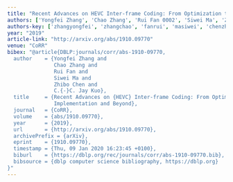 ```yaml
---
title: "Recent Advances on HEVC Inter-frame Coding: From Optimization to Implementation and Beyond"
authors: ['Yongfei Zhang', 'Chao Zhang', 'Rui Fan 0002', 'Siwei Ma', 'Zhibo Chen 0001', 'C.-C. Jay Kuo']
authors-key: ['zhangyongfei', 'zhangchao', 'fanrui', 'masiwei', 'chenzhibo', 'jayc.c.']
year: "2019"
article-link: "http://arxiv.org/abs/1910.09770"
venue: "CoRR"
bibex: "@article{DBLP:journals/corr/abs-1910-09770,
  author    = {Yongfei Zhang and
               Chao Zhang and
               Rui Fan and
               Siwei Ma and
               Zhibo Chen and
               C.{-}C. Jay Kuo},
  title     = {Recent Advances on {HEVC} Inter-frame Coding: From Optimization to
               Implementation and Beyond},
  journal   = {CoRR},
  volume    = {abs/1910.09770},
  year      = {2019},
  url       = {http://arxiv.org/abs/1910.09770},
  archivePrefix = {arXiv},
  eprint    = {1910.09770},
  timestamp = {Thu, 09 Jan 2020 16:23:45 +0100},
  biburl    = {https://dblp.org/rec/journals/corr/abs-1910-09770.bib},
  bibsource = {dblp computer science bibliography, https://dblp.org}
}"
---
```

